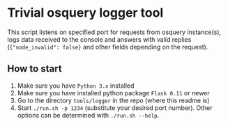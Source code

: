 # Trivial osquery logger tool

This script listens on specified port for requests from osquery instance(s),
logs data received to the console
and answers with valid replies (`{"node_invalid": false}` and other fields
depending on the request).

## How to start
1. Make sure you have `Python 3.x` installed
2. Make sure you have installed python package `Flask 0.11` or newer
3. Go to the directory `tools/logger` in the repo (where this readme is)
4. Start `./run.sh -p 1234` (substitute your desired port number).
   Other options can be determined with `./run.sh --help`.
